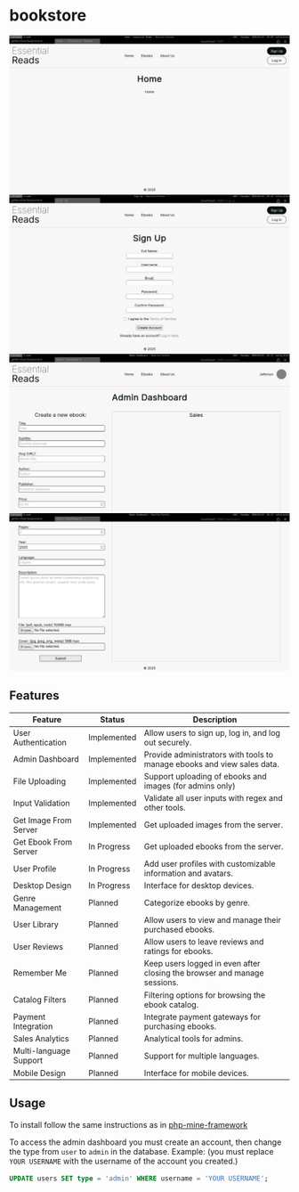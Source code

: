 # bookstore

![Home](/examples/home.png)
![Sign Up](/examples/signup.png)
![Dashboard 1](/examples/dashboard_1.png)
![Dashboard 2](/examples/dashboard_2.png)

## Features
| Feature                | Status      | Description                                                              |
|------------------------|-------------|--------------------------------------------------------------------------|
| User Authentication    | Implemented | Allow users to sign up, log in, and log out securely.                    |
| Admin Dashboard        | Implemented | Provide administrators with tools to manage ebooks and view sales data.  |
| File Uploading         | Implemented | Support uploading of ebooks and images (for admins only)                 |
| Input Validation       | Implemented | Validate all user inputs with regex and other tools.                     |
| Get Image From Server  | Implemented | Get uploaded images from the server.                                     |
| Get Ebook From Server  | In Progress | Get uploaded ebooks from the server.                                     |
| User Profile           | In Progress | Add user profiles with customizable information and avatars.             |
| Desktop Design         | In Progress | Interface for desktop devices.                                           |
| Genre Management       | Planned     | Categorize ebooks by genre.                                              |
| User Library           | Planned     | Allow users to view and manage their purchased ebooks.                   |
| User Reviews           | Planned     | Allow users to leave reviews and ratings for ebooks.                     |
| Remember Me            | Planned     | Keep users logged in even after closing the browser and manage sessions. |
| Catalog Filters        | Planned     | Filtering options for browsing the ebook catalog.                        |
| Payment Integration    | Planned     | Integrate payment gateways for purchasing ebooks.                        |
| Sales Analytics        | Planned     | Analytical tools for admins.                                             |
| Multi-language Support | Planned     | Support for multiple languages.                                          |
| Mobile Design          | Planned     | Interface for mobile devices.                                            |

## Usage

To install follow the same instructions as in [php-mine-framework](https://github.com/jefernfos/php-mini-framework)

To access the admin dashboard you must create an account, then change the type from `user` to `admin` in the database.
Example: (you must replace `YOUR USERNAME` with the username of the account you created.)
```sql
UPDATE users SET type = 'admin' WHERE username = 'YOUR USERNAME';
```